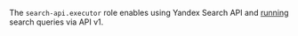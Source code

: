 The `search-api.executor` role enables using Yandex Search API and [running](../../search-api/operations/searching.md) search queries via API v1.
